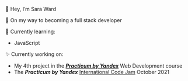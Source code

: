 👋 Hey, I’m Sara Ward

👀 On my way to becoming a full stack developer

🌱 Currently learning: 
- JavaScript 

✨ Currently working on:
- My 4th project in the [___Practicum by Yandex___](https://practicum.yandex.com/) Web Development course
- The ___Practicum by Yandex___ [International Code Jam](https://github.com/tatianakomar/travelable) October 2021


<!--- 💞️ I’m looking to collaborate on ...
- 📫 How to reach me ... --->

<!---
warsdd/warsdd is a ✨ special ✨ repository because its `README.md` (this file) appears on your GitHub profile.
You can click the Preview link to take a look at your changes.
--->
